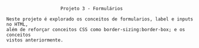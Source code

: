                         Projeto 3 - Formulários
    
    Neste projeto é explorado os conceitos de formularios, label e inputs no HTML,
    além de reforçar conceitos CSS como border-sizing:border-box; e os conceitos 
    vistos anteriormente.